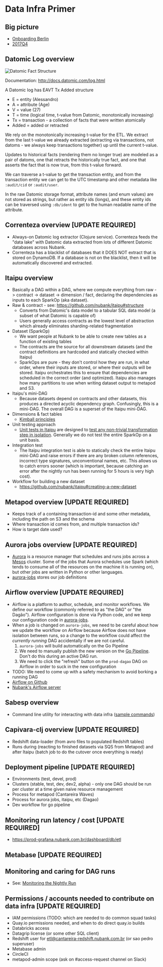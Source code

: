 # Data Infra Primer

## Big picture
* [Onboarding Berlin](https://docs.google.com/presentation/d/1GD-poZ9GpIVZypFKQ_g_evAgml0Pzio-jBJNgZ-D2MM/edit?ts=5a0566c5#slide=id.g2296c22905_0_0)
* [2017Q4](https://docs.google.com/document/d/1Mkl2EhJa6Zo3jAZBX5s_dWoEzMI9cd_yKIoQN9F48DY/edit?ts=5a0db010)

## Datomic Log overview

![Datomic Fact Structure](http://docs.datomic.com/entities-basics.png)

Documentation: http://docs.datomic.com/log.html

A Datomic log has EAVT Tx Added structure
* E = entity (Alessandro)
* A = attribute (Age)
* V = value (27)
* T = time (logical time, t-value from Datomic, monotonically increasing)
* Tx = transaction - a collection of facts that were written atomically
* Added = added or retracted

We rely on the monotonically increasing t-value for the ETL.  We extract from the last t-value we already extracted (extracting via transactions, not datoms - we always keep transactions together) up until the current t-value.

Updates to historical facts (rendering them no longer true) are modeled as a pair of datoms, one that retracts the historically true fact, and one that asserts the fact that is now true, from this t-value forward.

We can traverse a t-value to get the transaction entity, and from the transaction entity we can get to the UTC timestamp and other metadata like `:audit/cid` or `:audit/user`.

In the raw Datomic storage format, attribute names (and enum values) are not stored as strings, but rather as entity ids (longs), and these entity ids can be traversed using `:db/ident` to get to the human readable name of the attribute.

## Correnteza overview [UPDATE REQUIRED]
  * Always-on Datomic log extractor (Clojure service).  Correnteza feeds the "data lake" with Datomic data extracted from lots of different Datomic databases across Nubank.
  * Correnteza has a blacklist of databases that it DOES NOT extract that is stored on DynamoDB.  If a database is not on the blacklist, then it will be automatically discovered and extracted.

## Itaipu overview
  * Basically a DAG within a DAG, where we compute everything from raw -> contract -> dataset -> dimension / fact, declaring the dependencies as inputs to each SparkOp (aka dataset).
  * Raw & contract - see: https://github.com/nubank/itaipu#structure
    * Converts from Datomic's data model to a tabular SQL data model (a subset of what Datomic is capable of)
    * Users generally access contracts as the lowest level of abstraction which already eliminates sharding-related fragmentation
  * Dataset (SparkOp)
    * We want people at Nubank to be able to create new tables as a function of existing tables
    * The contracts are the source for all downstream datasets (and the contract definitions are hardcoded and statically checked within Itaipu)
    * SparkOps are pure - they don't control how they are run, in what order, where their inputs are stored, or where their outputs will be stored.  Itaipu orchestrates this to ensure that dependencies are scheduled in the correct order (and optimized).  Itaipu also manages how many partitions to use when writing dataset output to metapod and S3.
  * Itaipu's mini-DAG
    * Because datasets depend on contracts and other datasets, this produces a directed acyclic dependency graph.  Confusingly, this is a mini-DAG.  The overall DAG is a superset of the Itaipu mini-DAG.
  * Dimensions & fact tables
    * [Kimball principles](dimensional_modeling/kimball.md)
  * Unit testing approach
    * [Unit tests in Itaipu](styleguide.md#unit-test-style) are designed to [test any non-trivial transformation step in isolation](styleguide.md#transform-test-granularity).  Generally we do not test the entire SparkOp on a unit basis.
  * Integration test
    * The Itaipu integration test is able to statically check the entire Itaipu mini-DAG and raise errors if there are any broken column references, incorrect type signatures, unconventional names, etc.  This allows us to catch errors sooner (which is important, because catching an error after the nightly run has been running for 5 hours is very high cost).
  * Workflow for building a new dataset
    * https://github.com/nubank/itaipu#creating-a-new-dataset

## Metapod overview [UPDATE REQUIRED]
  * Keeps track of a containing transaction-id and some other metadata, including the path on S3 and the schema
  * Where transaction id comes from, and multiple transaction ids?
  * How is target date used?

## Aurora jobs overview [UPDATE REQUIRED]
  * [Aurora](http://aurora.apache.org/) is a resource manager that schedules and runs jobs across a [Mesos](http://mesos.apache.org/) cluster.  Some of the jobs that Aurora schedules use Spark (which tends to consume all of the resources on the machine it is running on), but other jobs are written in Python or other languages.
  * [aurora-jobs](https://github.com/nubank/aurora-jobs) stores our job definitions

## Airflow overview [UPDATE REQUIRED]
  * Airflow is a platform to author, schedule, and monitor workflows.  We define our workflow (commonly referred to as  "the DAG" or "the Dagão").  Airflow configuration is done via Python code, and we keep our configuration code in [aurora-jobs](https://github.com/nubank/aurora-jobs/blob/master/airflow/main.py).  
  * When a job is changed on `aurora-jobs`, we need to be careful about how we update the workflow on Airflow because Airflow does not have isolation between runs, so a change to the workflow could affect the *currently running* DAG accidentally if we are not careful.
    1) `aurora-jobs` will build automatically on the Go Pipeline 
    2) We need to manually publish the new version on the [Go Pipeline](https://go.nubank.com.br/go/pipelines/dagao/894/release/1).  Don't do this during an active DAG run.  
    3) We need to click the "refresh" button on the `prod-dagao` DAG on Airflow in order to suck in the new configuration
  * TODO: We need to come up with a safety mechanism to avoid borking a running DAG 
  * [Airflow on Github](https://github.com/apache/incubator-airflow)
  * [Nubank's Airflow server](https://airflow.nubank.com.br/admin/airflow/graph?dag_id=prod-dagao)

## Sabesp overview
  * Command line utility for interacting with data infra ([sample commands](cli_examples.md))

## Capivara-clj overview [UPDATE REQUIRED]
  * Redshift data-loader (from avro files to populated Redshift tables)
  * Runs during (reacting to finished datasets via SQS from Metapod) and after Itaipu (batch job to do the cutover once everything is ready)

## Deployment pipeline [UPDATE REQUIRED]
  * Environments (test, devel, prod)
  * Clusters (stable, test, dev, dev2, alpha) - only one DAG should be run per cluster at a time given naive resource management
  * Process for metapod (Cantareira Waves)
  * Process for aurora jobs, itaipu, etc (Dagao)
  * Dev workflow for go pipeline

## Monitoring run latency / cost [UPDATE REQUIRED]
  * https://prod-grafana.nubank.com.br/dashboard/db/etl

## Metabase [UPDATE REQUIRED]

## Monitoring and caring for DAG runs
  * See: [Monitoring the Nightly Run](monitoring_nightly_run.md)

## Permissions / accounts needed to contribute on data infra [UPDATE REQUIRED]
  * IAM permissions (TODO: which are needed to do common squad tasks)
  * Quay.io permissions needed, and when to do direct quay.io builds
  * Databricks access
  * Datagrip license (or some other SQL client)
  * Redshift user for etl@cantareira-redshift.nubank.com.br (or sao pedro superuser)
  * Metabase admin
  * CircleCI
  * metapod-admin scope (ask on #access-request channel on Slack)
